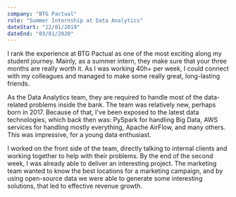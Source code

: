 ```yaml
---
company: "BTG Pactual"
role: "Summer Internship at Data Analytics"
dateStart: "12/01/2019"
dateEnd: "03/01/2020"
---
```



I rank the experience at BTG Pactual as one of the most exciting along my student journey. Mainly, as a summer intern, they make sure that your three months are really worth it. As I was working 40h+ per week, I could connect with my colleagues and managed to make some really great, long-lasting friends.

As the Data Analytics team, they are required to handle most of the data-related problems inside the bank. The team was relatively new, perhaps born in 2017. Because of that, I've been exposed to the latest data technologies, which back then was: PySpark for handling Big Data, AWS services for handling mostly everything, Apache AirFlow, and many others. This was impressive, for a young data enthusiast.

I worked on the front side of the team, directly talking to internal clients and working together to help with their problems. By the end of the second week, I was already able to deliver an interesting project. The marketing team wanted to know the best locations for a marketing campaign, and by using open-source data we were able to generate some interesting solutions, that led to effective revenue growth.